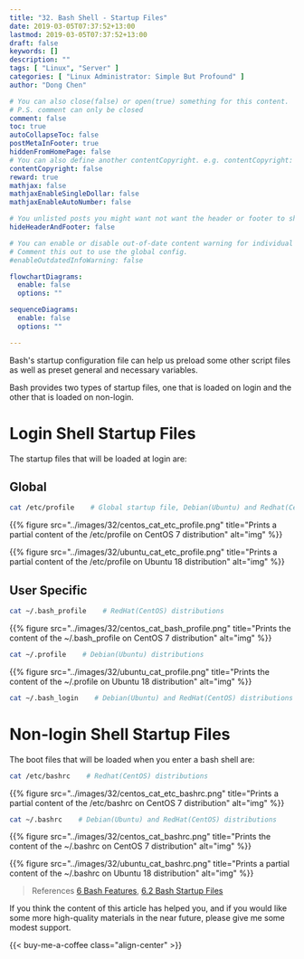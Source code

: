```yaml
---
title: "32. Bash Shell - Startup Files"
date: 2019-03-05T07:37:52+13:00
lastmod: 2019-03-05T07:37:52+13:00
draft: false
keywords: []
description: ""
tags: [ "Linux", "Server" ]
categories: [ "Linux Administrator: Simple But Profound" ]
author: "Dong Chen"

# You can also close(false) or open(true) something for this content.
# P.S. comment can only be closed
comment: false
toc: true
autoCollapseToc: false
postMetaInFooter: true
hiddenFromHomePage: false
# You can also define another contentCopyright. e.g. contentCopyright: "This is another copyright."
contentCopyright: false
reward: true
mathjax: false
mathjaxEnableSingleDollar: false
mathjaxEnableAutoNumber: false

# You unlisted posts you might want not want the header or footer to show
hideHeaderAndFooter: false

# You can enable or disable out-of-date content warning for individual post.
# Comment this out to use the global config.
#enableOutdatedInfoWarning: false

flowchartDiagrams:
  enable: false
  options: ""

sequenceDiagrams: 
  enable: false
  options: ""

---
```


<!--more-->

Bash's startup configuration file can help us preload some other script files as well as preset general and necessary variables.

Bash provides two types of startup files, one that is loaded on login and the other that is loaded on non-login.

# Login Shell Startup Files

The startup files that will be loaded at login are:

## Global

```bash
cat /etc/profile    # Global startup file, Debian(Ubuntu) and Redhat(CentOS) distributions
```

{{% figure src="../images/32/centos_cat_etc_profile.png" title="Prints a partial content of the /etc/profile on CentOS 7 distribution" alt="img" %}}

{{% figure src="../images/32/ubuntu_cat_etc_profile.png" title="Prints a partial content of the /etc/profile on Ubuntu 18 distribution" alt="img" %}}

## User Specific

```bash
cat ~/.bash_profile    # RedHat(CentOS) distributions
```

{{% figure src="../images/32/centos_cat_bash_profile.png" title="Prints the content of the ~/.bash_profile on CentOS 7 distribution" alt="img" %}}

```bash
cat ~/.profile    # Debian(Ubuntu) distributions
```

{{% figure src="../images/32/ubuntu_cat_profile.png" title="Prints the content of the ~/.profile on Ubuntu 18 distribution" alt="img" %}}

```bash
cat ~/.bash_login    # Debian(Ubuntu) and RedHat(CentOS) distributions
```

# Non-login Shell Startup Files

The boot files that will be loaded when you enter a bash shell are:

```bash
cat /etc/bashrc    # Redhat(CentOS) distributions
```

{{% figure src="../images/32/centos_cat_etc_bashrc.png" title="Prints a partial content of the /etc/bashrc on CentOS 7 distribution" alt="img" %}}

```bash
cat ~/.bashrc    # Debian(Ubuntu) and RedHat(CentOS) distributions
```

{{% figure src="../images/32/centos_cat_bashrc.png" title="Prints the content of the ~/.bashrc on CentOS 7 distribution" alt="img" %}}

{{% figure src="../images/32/ubuntu_cat_bashrc.png" title="Prints a partial content of the ~/.bashrc on Ubuntu 18 distribution" alt="img" %}}

> References
> [6 Bash Features](https://www.gnu.org/software/bash/manual/html_node/Bash-Features.html),
> [6.2 Bash Startup Files](https://www.gnu.org/software/bash/manual/html_node/Bash-Startup-Files.html)

If you think the content of this article has helped you, and if you would like some more high-quality materials in the near future, please give me some modest support.

<!-- Buy Me a Coffee Button -->
{{< buy-me-a-coffee class="align-center" >}}
